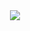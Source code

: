 <center> 
<img align="center" src="https://github-stats-alpha.vercel.app/api?username=GabinBrochardDev&cc=012030&tc=fff&ic=fff&bc=0000">